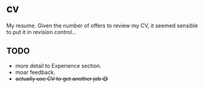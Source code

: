 # cv
My resume. Given the number of offers to review my CV, it seemed sensible to put it in revision control...

## TODO
- more detail to Experience section.
- moar feedback.
- ~~actually use CV to get another job 😅~~
